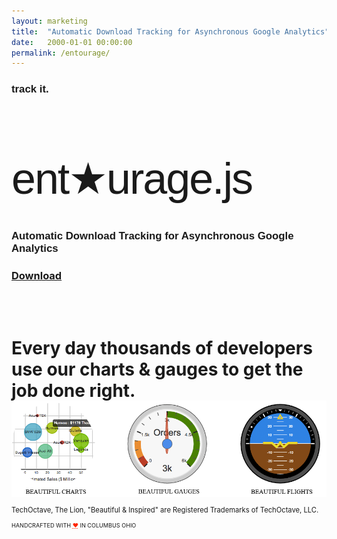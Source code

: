 ```yaml
---
layout: marketing
title:  "Automatic Download Tracking for Asynchronous Google Analytics"
date:   2000-01-01 00:00:00
permalink: /entourage/
---
```


<h4 style="font-family: Arial; font-size: 120%;">track it.</h4>

<h1 style="font-family: Arial; font-size: 500%; letter-spacing: -2px; font-weight: 500; line-height: 1em;">ent<span style="color: # CC0000;">★</span>urage.js</h1>

<h4 style="font-family: Arial; font-size: 120%;">Automatic Download Tracking for Asynchronous Google Analytics</h4>

<h3 class="buy"><a href="https://github.com/techoctave/entourage/archive/master.zip">Download</a></h3>

<br><br>


<h1 class="page-title" itemprop="name headline">Every day thousands of developers use our charts & gauges to get the job done right.</h1>

<img src="/images/blog-header.png" usemap="#map" style="margin-top: -20px;" />

<map name="map">
  <area shape="rect" coords="4, 4, 247, 276" href="/charts/" alt="JavaScript Charts" target="_blank"/>
  <area shape="rect" coords="317, 3, 582, 277" href="/gauges/" alt="JavaScript Gauges" target="_blank"/>
  <area shape="rect" coords="652, 4, 906, 277" href="/simulation/" alt="JavaScript Flight Gauges" target="_blank"/>  
</map>


<footer>
    <p style="font-size: 80%;">TechOctave, The Lion, "Beautiful & Inspired" are Registered Trademarks of TechOctave, LLC.</p>
    <p style="font-size: 65%;">HANDCRAFTED WITH <abbr style="color: #FF2400; font-variant: none" title="love">❤</abbr> IN COLUMBUS OHIO</p>
</footer>

